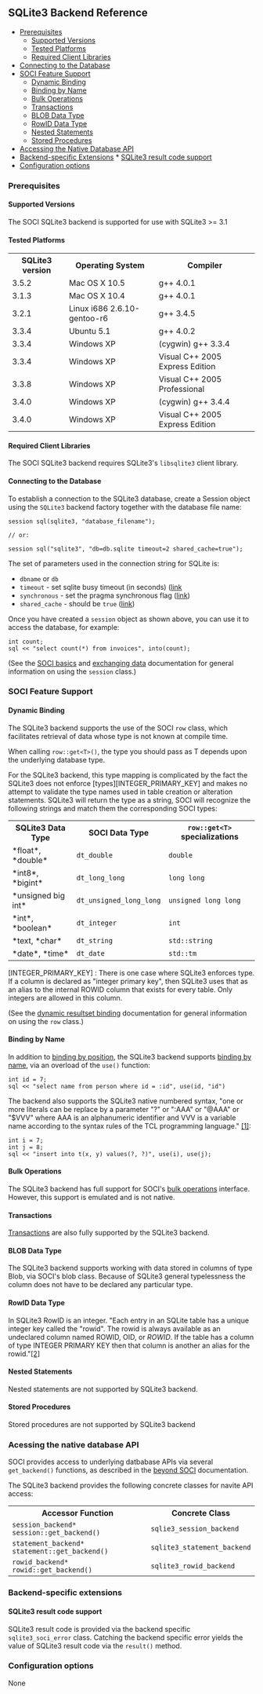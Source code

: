 ## SQLite3 Backend Reference

* [Prerequisites](#prerequisites)
    * [Supported Versions](#versions)
    * [Tested Platforms](#tested)
    * [Required Client Libraries](#required)
* [Connecting to the Database](#connecting)
* [SOCI Feature Support](#support)
    * [Dynamic Binding](#dynamic)
    * [Binding by Name](#name)
    * [Bulk Operations](#bulk)
    * [Transactions](#transactions)
    * [BLOB Data Type](#blob)
    * [RowID Data Type](#rowid)
    * [Nested Statements](#nested)
    * [Stored Procedures](#stored)
* [Accessing the Native Database API](#native)
* [Backend-specific Extensions](#extensions)
      * [SQLite3 result code support](#sqlite3result)
* [Configuration options](#options)


### <a name="prerequisites"></a> Prerequisites

#### <a name="versions"></a> Supported Versions

The SOCI SQLite3 backend is supported for use with SQLite3 >= 3.1

#### <a name="tested"></a> Tested Platforms

<table>
<tbody>
<tr><th>SQLite3 version</th><th>Operating System</th><th>Compiler</th></tr>
<tr><td>3.5.2</td><td>Mac OS X 10.5</td><td>g++ 4.0.1</td></tr>
<tr><td>3.1.3</td><td>Mac OS X 10.4</td><td>g++ 4.0.1</td></tr>
<tr><td>3.2.1</td><td>Linux i686 2.6.10-gentoo-r6</td><td>g++ 3.4.5</td></tr>
<tr><td>3.3.4</td><td>Ubuntu 5.1</td><td>g++ 4.0.2</td></tr>
<tr><td>3.3.4</td><td>Windows XP</td><td>(cygwin) g++ 3.3.4</td></tr>
<tr><td>3.3.4</td><td>Windows XP</td><td>Visual C++ 2005 Express Edition</td></tr>
<tr><td>3.3.8</td><td>Windows XP</td><td>Visual C++ 2005 Professional</td></tr>
<tr><td>3.4.0</td><td>Windows XP</td><td>(cygwin) g++ 3.4.4</td></tr>
<tr><td>3.4.0</td><td>Windows XP</td><td>Visual C++ 2005 Express Edition</td></tr>
</tbody>
</table>

#### <a name="required"></a> Required Client Libraries

The SOCI SQLite3 backend requires SQLite3's `libsqlite3` client library.

#### <a name="connecting"></a> Connecting to the Database

To establish a connection to the SQLite3 database, create a Session object using the `SQLite3` backend factory together with the database file name:

    session sql(sqlite3, "database_filename");

    // or:

    session sql("sqlite3", "db=db.sqlite timeout=2 shared_cache=true");

The set of parameters used in the connection string for SQLite is:

* `dbname` or `db`
* `timeout` - set sqlite busy timeout (in seconds) ([link](http://www.sqlite.org/c3ref/busy_timeout.html)
* `synchronous` - set the pragma synchronous flag ([link](http://www.sqlite.org/pragma.html#pragma_synchronous))
* `shared_cache` - should be `true` ([link](http://www.sqlite.org/c3ref/enable_shared_cache.html))

Once you have created a `session` object as shown above, you can use it to access the database, for example:

    int count;
    sql << "select count(*) from invoices", into(count);

(See the [SOCI basics](../basics.html) and [exchanging data](../exchange.html) documentation for general information on using the `session` class.)

### <a name="features"></a> SOCI Feature Support

#### <a name="dynamic"></a> Dynamic Binding

The SQLite3 backend supports the use of the SOCI `row` class, which facilitates retrieval of data whose type is not known at compile time.

When calling `row::get<T>()`, the type you should pass as T depends upon the underlying database type.

For the SQLite3 backend, this type mapping is complicated by the fact the SQLite3 does not enforce [types][INTEGER_PRIMARY_KEY] and makes no attempt to validate the type names used in table creation or alteration statements. SQLite3 will return the type as a string, SOCI will recognize the following strings and match them the corresponding SOCI types:

<table>
  <tbody>
    <tr>
      <th>SQLite3 Data Type</th>
      <th>SOCI Data Type</th>
      <th><code>row::get&lt;T&gt;</code> specializations</th>
    </tr>
    <tr>
      <td>*float*, *double*</td>
      <td><code>dt_double</code></td>
      <td><code>double</code></td>
    </tr>
    <tr>
      <td>*int8*, *bigint*</td>
      <td><code>dt_long_long</code></td>
      <td><code>long long</code></td>
    </tr>
    <tr>
      <td>*unsigned big int*</td>
      <td><code>dt_unsigned_long_long</code></td>
      <td><code>unsigned long long</code></td>
    </tr>
    <tr>
      <td>*int*, *boolean*</td>
      <td><code>dt_integer</code></td>
      <td><code>int</code></td>
    </tr>
    <tr>
      <td>*text, *char*</td>
      <td><code>dt_string</code></td>
      <td><code>std::string</code></td>
    </tr>
    <tr>
      <td>*date*, *time*</td>
      <td><code>dt_date</code></td>
      <td><code>std::tm</code></code></code></td>
    </tr>
  </tbody>
</table>

[INTEGER_PRIMARY_KEY] : There is one case where SQLite3 enforces type. If a column is declared as "integer primary key", then SQLite3 uses that as an alias to the internal ROWID column that exists for every table.  Only integers are allowed in this column.

(See the [dynamic resultset binding](../exchange.html#dynamic) documentation for general information on using the `row` class.)

#### <a name="name"></a> Binding by Name

In addition to [binding by position](../exchange.html#bind_position), the SQLite3 backend supports [binding by name](../exchange.html#bind_name), via an overload of the `use()` function:

    int id = 7;
    sql << "select name from person where id = :id", use(id, "id")

The backend also supports the SQLite3 native numbered syntax, "one or more literals can be replace by a parameter "?" or ":AAA" or "@AAA" or "$VVV" where AAA is an alphanumeric identifier and VVV is a variable name according to the syntax rules of the TCL programming language." [[1]](http://www.sqlite.org/capi3ref.html#sqlite3_bind_int):

    int i = 7;
    int j = 8;
    sql << "insert into t(x, y) values(?, ?)", use(i), use(j);

#### <a name="bulk"></a> Bulk Operations

The SQLite3 backend has full support for SOCI's [bulk operations](../statements.html#bulk) interface.  However, this support is emulated and is not native.

#### <a name="transactions"></a> Transactions

[Transactions](../statements.html#transactions) are also fully supported by the SQLite3 backend.

#### <a name="blob"></a> BLOB Data Type

The SQLite3 backend supports working with data stored in columns of type Blob, via SOCI's blob class. Because of SQLite3 general typelessness the column does not have to be declared any particular type.

#### <a name="rowid"></a> RowID Data Type

In SQLite3 RowID is an integer.  "Each entry in an SQLite table has a unique integer key called the "rowid". The rowid is always available as an undeclared column named ROWID, OID, or _ROWID_. If the table has a column of type INTEGER PRIMARY KEY then that column is another an alias for the rowid."[[2]](http://www.sqlite.org/capi3ref.html#sqlite3_last_insert_rowid)

#### <a name="nested"></a> Nested Statements

Nested statements are not supported by SQLite3 backend.

#### <a name="stored"></a> Stored Procedures

Stored procedures are not supported by SQLite3 backend

### <a name="native"></a> Acessing the native database API

SOCI provides access to underlying datbabase APIs via several `get_backend()` functions, as described in the [beyond SOCI](../beyond.html) documentation.

The SQLite3 backend provides the following concrete classes for navite API access:

<table>
  <tbody>
    <tr>
      <th>Accessor Function</th>
      <th>Concrete Class</th>
    </tr>
    <tr>
      <td><code>session_backend* session::get_backend()</code></td>
      <td><code>sqlie3_session_backend</code></td>
    </tr>
    <tr>
      <td><code>statement_backend* statement::get_backend()</code></td>
      <td><code>sqlite3_statement_backend</code></td>
    </tr>
    <tr>
      <td><code>rowid_backend* rowid::get_backend()</code></td>
      <td><code>sqlite3_rowid_backend</code></td>
    </tr>
  </tbody>
</table>

### <a name="extensions"></a> Backend-specific extensions

#### <a name="sqlite3result"></a> SQLite3 result code support

SQLite3 result code is provided via the backend specific `sqlite3_soci_error` class. Catching the backend specific error yields the value of SQLite3 result code via the `result()` method.

### <a name="configuration"></a> Configuration options

None